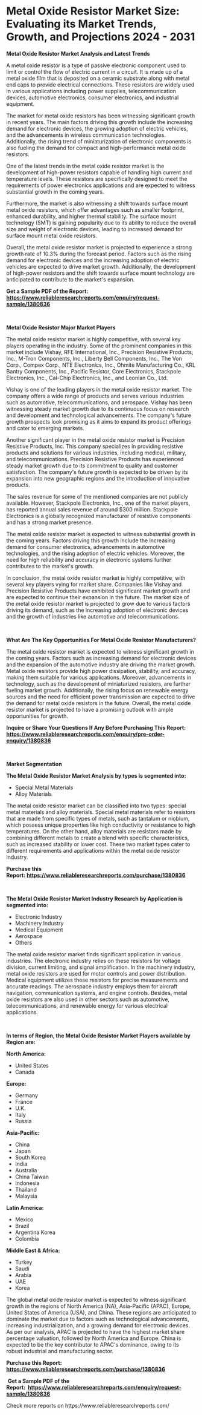 <p><h1>Metal Oxide Resistor Market Size: Evaluating its Market Trends, Growth, and Projections 2024 - 2031</h1></p><p><strong>Metal Oxide Resistor Market Analysis and Latest Trends</strong></p>
<p><p>A metal oxide resistor is a type of passive electronic component used to limit or control the flow of electric current in a circuit. It is made up of a metal oxide film that is deposited on a ceramic substrate along with metal end caps to provide electrical connections. These resistors are widely used in various applications including power supplies, telecommunication devices, automotive electronics, consumer electronics, and industrial equipment.</p><p>The market for metal oxide resistors has been witnessing significant growth in recent years. The main factors driving this growth include the increasing demand for electronic devices, the growing adoption of electric vehicles, and the advancements in wireless communication technologies. Additionally, the rising trend of miniaturization of electronic components is also fueling the demand for compact and high-performance metal oxide resistors.</p><p>One of the latest trends in the metal oxide resistor market is the development of high-power resistors capable of handling high current and temperature levels. These resistors are specifically designed to meet the requirements of power electronics applications and are expected to witness substantial growth in the coming years.</p><p>Furthermore, the market is also witnessing a shift towards surface mount metal oxide resistors, which offer advantages such as smaller footprint, enhanced durability, and higher thermal stability. The surface mount technology (SMT) is gaining popularity due to its ability to reduce the overall size and weight of electronic devices, leading to increased demand for surface mount metal oxide resistors.</p><p>Overall, the metal oxide resistor market is projected to experience a strong growth rate of 10.3% during the forecast period. Factors such as the rising demand for electronic devices and the increasing adoption of electric vehicles are expected to drive market growth. Additionally, the development of high-power resistors and the shift towards surface mount technology are anticipated to contribute to the market's expansion.</p></p>
<p><strong>Get a Sample PDF of the Report:&nbsp; <a href="https://www.reliableresearchreports.com/enquiry/request-sample/1380836">https://www.reliableresearchreports.com/enquiry/request-sample/1380836</a></strong></p>
<p>&nbsp;</p>
<p><strong>Metal Oxide Resistor Major Market Players</strong></p>
<p><p>The metal oxide resistor market is highly competitive, with several key players operating in the industry. Some of the prominent companies in this market include Vishay, RFE International, Inc., Precision Resistive Products, Inc., M-Tron Components, Inc., Liberty Bell Components, Inc., The Von Corp., Compex Corp., NTE Electronics, Inc., Ohmite Manufacturing Co., KRL Bantry Components, Inc., Pacific Resistor, Core Electronics, Stackpole Electronics, Inc., Cal-Chip Electronics, Inc., and Leonian Co., Ltd.</p><p>Vishay is one of the leading players in the metal oxide resistor market. The company offers a wide range of products and serves various industries such as automotive, telecommunications, and aerospace. Vishay has been witnessing steady market growth due to its continuous focus on research and development and technological advancements. The company's future growth prospects look promising as it aims to expand its product offerings and cater to emerging markets.</p><p>Another significant player in the metal oxide resistor market is Precision Resistive Products, Inc. This company specializes in providing resistive products and solutions for various industries, including medical, military, and telecommunications. Precision Resistive Products has experienced steady market growth due to its commitment to quality and customer satisfaction. The company's future growth is expected to be driven by its expansion into new geographic regions and the introduction of innovative products.</p><p>The sales revenue for some of the mentioned companies are not publicly available. However, Stackpole Electronics, Inc., one of the market players, has reported annual sales revenue of around $300 million. Stackpole Electronics is a globally recognized manufacturer of resistive components and has a strong market presence.</p><p>The metal oxide resistor market is expected to witness substantial growth in the coming years. Factors driving this growth include the increasing demand for consumer electronics, advancements in automotive technologies, and the rising adoption of electric vehicles. Moreover, the need for high reliability and accuracy in electronic systems further contributes to the market's growth.</p><p>In conclusion, the metal oxide resistor market is highly competitive, with several key players vying for market share. Companies like Vishay and Precision Resistive Products have exhibited significant market growth and are expected to continue their expansion in the future. The market size of the metal oxide resistor market is projected to grow due to various factors driving its demand, such as the increasing adoption of electronic devices and the growth of industries like automotive and telecommunications.</p></p>
<p>&nbsp;</p>
<p><strong>What Are The Key Opportunities For Metal Oxide Resistor Manufacturers?</strong></p>
<p><p>The metal oxide resistor market is expected to witness significant growth in the coming years. Factors such as increasing demand for electronic devices and the expansion of the automotive industry are driving the market growth. Metal oxide resistors provide high power dissipation, stability, and accuracy, making them suitable for various applications. Moreover, advancements in technology, such as the development of miniaturized resistors, are further fueling market growth. Additionally, the rising focus on renewable energy sources and the need for efficient power transmission are expected to drive the demand for metal oxide resistors in the future. Overall, the metal oxide resistor market is projected to have a promising outlook with ample opportunities for growth.</p></p>
<p><strong>Inquire or Share Your Questions If Any Before Purchasing This Report: <a href="https://www.reliableresearchreports.com/enquiry/pre-order-enquiry/1380836">https://www.reliableresearchreports.com/enquiry/pre-order-enquiry/1380836</a></strong></p>
<p>&nbsp;</p>
<p><strong>Market Segmentation</strong></p>
<p><strong>The Metal Oxide Resistor Market Analysis by types is segmented into:</strong></p>
<p><ul><li>Special Metal Materials</li><li>Alloy Materials</li></ul></p>
<p><p>The metal oxide resistor market can be classified into two types: special metal materials and alloy materials. Special metal materials refer to resistors that are made from specific types of metals, such as tantalum or niobium, which possess unique properties like high conductivity or resistance to high temperatures. On the other hand, alloy materials are resistors made by combining different metals to create a blend with specific characteristics, such as increased stability or lower cost. These two market types cater to different requirements and applications within the metal oxide resistor industry.</p></p>
<p><strong>Purchase this Report:&nbsp;<a href="https://www.reliableresearchreports.com/purchase/1380836">https://www.reliableresearchreports.com/purchase/1380836</a></strong></p>
<p>&nbsp;</p>
<p><strong>The Metal Oxide Resistor Market Industry Research by Application is segmented into:</strong></p>
<p><ul><li>Electronic Industry</li><li>Machinery Industry</li><li>Medical Equipment</li><li>Aerospace</li><li>Others</li></ul></p>
<p><p>The metal oxide resistor market finds significant application in various industries. The electronic industry relies on these resistors for voltage division, current limiting, and signal amplification. In the machinery industry, metal oxide resistors are used for motor controls and power distribution. Medical equipment utilizes these resistors for precise measurements and accurate readings. The aerospace industry employs them for aircraft navigation, communication systems, and engine controls. Besides, metal oxide resistors are also used in other sectors such as automotive, telecommunications, and renewable energy for various electrical applications.</p></p>
<p>&nbsp;</p>
<p><strong>In terms of Region, the Metal Oxide Resistor Market Players available by Region are:</strong></p>
<p>
    <p> <strong> North America: </strong>
        <ul>
            <li>United States</li>
            <li>Canada</li>
        </ul>
        </p> 
    <p> <strong> Europe: </strong>
        <ul>
            <li>Germany</li>
            <li>France</li>
            <li>U.K.</li>
            <li>Italy</li>
            <li>Russia</li>
        </ul>
        </p> 
    <p> <strong> Asia-Pacific: </strong>
        <ul>
            <li>China</li>
            <li>Japan</li>
            <li>South Korea</li>
            <li>India</li>
            <li>Australia</li>
            <li>China Taiwan</li>
            <li>Indonesia</li>
            <li>Thailand</li>
            <li>Malaysia</li>
        </ul>
        </p> 
    <p> <strong> Latin America: </strong>
        <ul>
            <li>Mexico</li>
            <li>Brazil</li>
            <li>Argentina Korea</li>
            <li>Colombia</li>
        </ul>
        </p> 
    <p> <strong> Middle East & Africa: </strong>
        <ul>
            <li>Turkey</li>
            <li>Saudi</li>
            <li>Arabia</li>
            <li>UAE</li>
            <li>Korea</li>
        </ul>
    </p>
    </p>
<p><p>The global metal oxide resistor market is expected to witness significant growth in the regions of North America (NA), Asia-Pacific (APAC), Europe, United States of America (USA), and China. These regions are anticipated to dominate the market due to factors such as technological advancements, increasing industrialization, and a growing demand for electronic devices. As per our analysis, APAC is projected to have the highest market share percentage valuation, followed by North America and Europe. China is expected to be the key contributor to APAC's dominance, owing to its robust industrial and manufacturing sector.</p></p>
<p><strong>Purchase this Report: <a href="https://www.reliableresearchreports.com/purchase/1380836">https://www.reliableresearchreports.com/purchase/1380836</a></strong></p>
<p>&nbsp;<strong>Get a Sample PDF of the Report:&nbsp;&nbsp;<a href="https://www.reliableresearchreports.com/enquiry/request-sample/1380836">https://www.reliableresearchreports.com/enquiry/request-sample/1380836</a></strong></p>
<p><strong></strong></p>
<p>Check more reports on https://www.reliableresearchreports.com/</p>